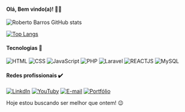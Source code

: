 #### Olá, Bem vindo(a)! 👋🙂

![Roberto Barros GitHub stats](https://github-readme-stats.vercel.app/api?username=robertobarross&show_icons=true&theme=merko)

[![Top Langs](https://github-readme-stats.vercel.app/api/top-langs/?username=robertobarross)](https://github.com/robertobarross/github-readme-stats)

#### Tecnologias 🚀

![HTML](https://img.shields.io/badge/HTML5-E34F26?style=for-the-badge&logo=html5&logoColor=white)
![CSS](https://img.shields.io/badge/CSS3-1572B6?style=for-the-badge&logo=css3&logoColor=white)
![JavaScript](https://img.shields.io/badge/JavaScript-F7DF1E?style=for-the-badge&logo=javascript&logoColor=black)
![PHP](https://img.shields.io/badge/PHP-777BB4?style=for-the-badge&logo=php&logoColor=white)
![Laravel](https://img.shields.io/badge/Laravel-FF2D20?style=for-the-badge&logo=laravel&logoColor=white)
![REACTJS](https://img.shields.io/badge/React-20232A?style=for-the-badge&logo=react&logoColor=61DAFB)
![MySQL](https://img.shields.io/badge/MySQL-00000F?style=for-the-badge&logo=mysql&logoColor=white)

#### Redes profissionais ✔️

[![LinkdIn](https://img.shields.io/badge/LinkedIn-0077B5?style=for-the-badge&logo=linkedin&logoColor=white)](https://www.linkedin.com/in/roberto-barros-2831331bb/)
[![YouTuby](https://img.shields.io/badge/YouTube-FF0000?style=for-the-badge&logo=youtube&logoColor=white)](https://www.youtube.com/channel/UCKdlRORajGh5Kv92aWQ4nSg)
[![E-mail](https://img.shields.io/badge/Gmail-D14836?style=for-the-badge&logo=gmail&logoColor=white)](https://robertobarros27esp@gmail.com)
[![Portfólio](https://img.shields.io/badge/Blogger-FF5722?style=for-the-badge&logo=blogger&logoColor=white)](https://portfolio-roberto-barros.000webhostapp.com/)

Hoje estou buscando ser melhor que ontem! 😉
